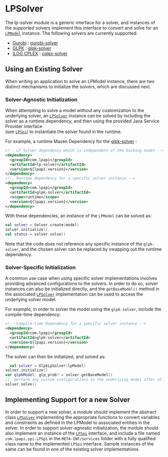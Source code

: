 # LPSolver

The lp-solver module is a generic interface for a solver, and instances of the supported solvers implement this
interface to convert and solve for an [`LPModel`](../lp-api/src/main/kotlin/com/lpapi/model/LPModel.kt) instance. The
following solvers are currently supported:

* [Gurobi](https://www.gurobi.com/) : [gurobi-solver](../gurobi-solver/README.md)
* [GLPK](https://www.gnu.org/software/glpk/) : [glpk-solver](../glpk-solver/README.md)
* [ILOG CPLEX](https://www.ibm.com/products/ilog-cplex-optimization-studio) : [cplex-solver](../cplex-solver/README.md)

## Using an Existing Solver

When writing an application to solve an LPModel instance, there are two distinct mechanisms to initialize the solvers,
which are discussed next.

### Solver-Agnostic Initialization

When attempting to solve a model without any customization to the underlying solver,
an [`LPSolver`](src/main/kotlin/com/lpapi/solver/LPSolver.kt) instance can be solved by including the solver as a
runtime dependency, and then using the provided Java Service Provider interface  
(see [`LPSpi`](src/main/kotlin/com/lpapi/spi/LPSpi.kt)) to instantiate the solver found in the runtime.

For example, a runtime Maven Dependency for the [glpk-solver](../glpk-solver/README.md) :

```xml
<!-- LP Solver dependency which is independent of the backing model -->
<dependency>
  <groupId>com.lpapi</groupId>
  <artifactId>lp-solver</artifactId>
  <version>${lpapi.version}</version>
</dependency>
<!-- Runtime dependency for a specific solver instance -->
<dependency>
  <groupId>com.lpapi</groupId>
  <artifactId>glpk-solver</artifactId>
  <scope>runtime</scope>
  <version>${lpapi.version}</version>
</dependency>
```

With these dependencies, an instance of the `LPModel` can be solved as:

```kotlin
val solver = Solver.create(model)
solver.initialize()
val status = solver.solve()
```

Note that the code does not reference any specific instance of the `glpk-solver`, and the chosen solver can be replaced
by swapping out the runtime dependency.

### Solver-Specific Initialization

A common use case when using specific solver implementations involves providing advanced configurations to the solvers.
In order to do so, solver instances can also be initialized directly, and the `getBaseModel()` method in the associated
[`LPSolver`](src/main/kotlin/com/lpapi/solver/LPSolver.kt) implementation can be used to access the underlying solver
model.

For example, in order to solver the model using the `glpk-solver`, include the compile-time dependency:

```xml
<!-- Compile-time Dependency for a specific solver instance -->
<dependency>
  <groupId>com.lpapi</groupId>
  <artifactId>glpk-solver</artifactId>
  <version>${lpapi.version}</version>
</dependency>
```

The solver can then be initialized, and solved as:

```kotlin
  val solver = GlpkLpSolver(lpModel)
solver.initialize()
var glpkModel: glp_prob? = solver.getBaseModel()
//  perform any custom configurations to the underlying model after all variables and constraints are initialized
solver.solve()
```

## Implementing Support for a new Solver

In order to support a new solver, a module should implement the abstract
class [`LPSolver`](src/main/kotlin/com/lpapi/solver/LPSolver.kt)
implementing the appropriate functions to convert variables and constraints as defined in the LPModel to associated
entities in the solver. In order to support solver-agnostic initialization, the module should also implement an instance
of the [`LPSpi`](src/main/kotlin/com/lpapi/spi/LPSpi.kt) interface, and include a file named `com.lpapi.spi.LPSpi` in
the `META-INF/services` folder with a fully qualified class name to the implemented `LPSpi` interface. Sample instances 
of the same can be found in one of the existing solver implementations. 
